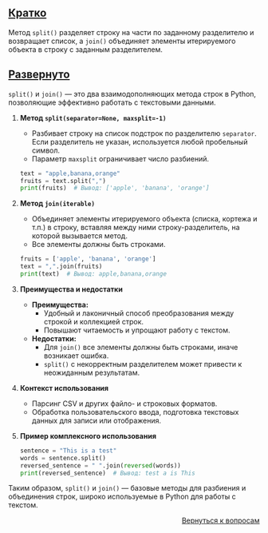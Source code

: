 ## <u>Кратко</u>

Метод `split()` разделяет строку на части по заданному разделителю и возвращает список, а `join()` объединяет элементы
итерируемого объекта в строку с заданным разделителем.

## <u>Развернуто</u>

`split()` и `join()` — это два взаимодополняющих метода строк в Python, позволяющие эффективно работать с текстовыми
данными.

1. **Метод `split(separator=None, maxsplit=-1)`**
    - Разбивает строку на список подстрок по разделителю `separator`. Если разделитель не указан, используется любой
      пробельный символ.
    - Параметр `maxsplit` ограничивает число разбиений.
    ```python
    text = "apple,banana,orange"
    fruits = text.split(",")
    print(fruits)  # Вывод: ['apple', 'banana', 'orange']
    ```

2. **Метод `join(iterable)`**
    - Объединяет элементы итерируемого объекта (списка, кортежа и т.п.) в строку, вставляя между ними
      строку-разделитель, на которой вызывается метод.
    - Все элементы должны быть строками.
    ```python
    fruits = ['apple', 'banana', 'orange']
    text = ",".join(fruits)
    print(text)  # Вывод: apple,banana,orange
    ```

3. **Преимущества и недостатки**
    - **Преимущества:**
        - Удобный и лаконичный способ преобразования между строкой и коллекцией строк.
        - Повышают читаемость и упрощают работу с текстом.
    - **Недостатки:**
        - Для `join()` все элементы должны быть строками, иначе возникает ошибка.
        - `split()` с некорректным разделителем может привести к неожиданным результатам.

4. **Контекст использования**
    - Парсинг CSV и других файло- и строковых форматов.
    - Обработка пользовательского ввода, подготовка текстовых данных для записи или отображения.

5. **Пример комплексного использования**
    ```python
    sentence = "This is a test"
    words = sentence.split()
    reversed_sentence = " ".join(reversed(words))
    print(reversed_sentence)  # Вывод: test a is This
    ```

Таким образом, `split()` и `join()` — базовые методы для разбиения и объединения строк, широко используемые в Python для
работы с текстом.

<div align="right">

[Вернуться к вопросам](../Вопросы.md)

</div>
